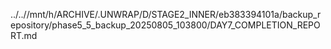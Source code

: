 ../..//mnt/h/ARCHIVE/.UNWRAP/D/STAGE2_INNER/eb383394101a/backup_repository/phase5_5_backup_20250805_103800/DAY7_COMPLETION_REPORT.md